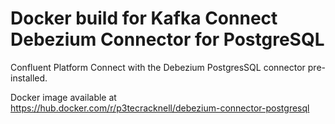 # Docker build for Kafka Connect Debezium Connector for PostgreSQL 

Confluent Platform Connect with the Debezium PostgresSQL connector pre-installed.

Docker image available at https://hub.docker.com/r/p3tecracknell/debezium-connector-postgresql